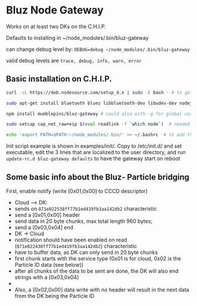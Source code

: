 # Bluz Node Gateway

Works on at least two DKs on the C.H.I.P.

Defaults to installing in ~/node_modules/.bin/bluz-gateway

can change debug level by: `DEBUG=debug ~/node_modules/.bin/bluz-gateway`

valid debug levels are `trace, debug, info, warn, error`

## Basic installation on C.H.I.P.
```bash
curl -sL https://deb.nodesource.com/setup_4.x | sudo -E bash - # to get latest nodejs

sudo apt-get install bluetooth bluez libbluetooth-dev libudev-dev nodejs git  # dependencies

npm install mumblepins/bluz-gateway # could also with -g for global usage

sudo setcap cap_net_raw+eip $(eval readlink -f `which node`)  # needed to run without sudo

echo 'export PATH=$PATH:~/node_modules/.bin/' >> ~/.bashrc  # to add the binary to path
```

Init script example is shown in examples/init/.  Copy to /etc/init.d/ and set executable, edit the 3 lines that are localized to the user directory, and run `update-rc.d bluz-gateway defaults` to have the gateway start on reboot


## Some basic info about the Bluz- Particle bridging

First, enable notify (write [0x01,0x00] to CCCD descriptor)

* Cloud --> DK:
 * sends on `871e022538ff77b1ed419fb3aa142db2` characteristic
 * send a [0x01,0x00] header
 * send data in 20 byte chunks, max total length 960 bytes;
 * send a [0x03,0x04] end 
* DK -> Cloud
 * notification should have been enabled on read (`871e022438ff77b1ed419fb3aa142db2`) characteristic
 * have to buffer data, as DK can only send in 20 byte chunks
 * first chunk starts with the service type (0x01 is for cloud, 0x02 is the Particle ID data (see below))
 * after all chunks of the data to be sent are done, the DK will also end strings with a [0x03,0x04] 
 * 
* Also, a [0x02,0x00] data write with _no_ header will result in the next data from the DK being the Particle ID  
